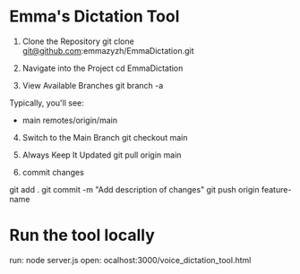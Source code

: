 # Emma's Dictation Tool

1. Clone the Repository
git clone git@github.com:emmazyzh/EmmaDictation.git

2. Navigate into the Project
cd EmmaDictation

3. View Available Branches
git branch -a

Typically, you'll see:
* main
  remotes/origin/main

4. Switch to the Main Branch
git checkout main

5. Always Keep It Updated
git pull origin main

6. commit changes

git add .
git commit -m "Add description of changes"
git push origin feature-name


# Run the tool locally

run: node server.js
open: ocalhost:3000/voice_dictation_tool.html
